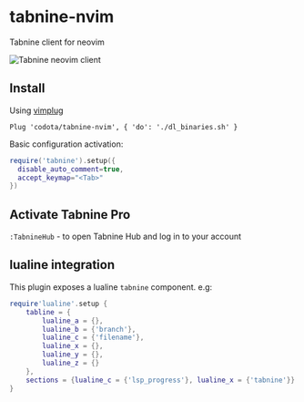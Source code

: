 # tabnine-nvim

Tabnine client for neovim

![Tabnine neovim client](https://github.com/codota/tabnine-nvim/blob/master/expamples/javascript.gif)

## Install

Using [vimplug](https://github.com/junegunn/vim-plug)

```
Plug 'codota/tabnine-nvim', { 'do': './dl_binaries.sh' }
```

Basic configuration activation:
```lua
require('tabnine').setup({
  disable_auto_comment=true,
  accept_keymap="<Tab>"
})
```

## Activate Tabnine Pro

`:TabnineHub` - to open Tabnine Hub and log in to your account

## lualine integration

This plugin exposes a lualine `tabnine` component. e.g:

```lua
require'lualine'.setup {
    tabline = {
        lualine_a = {},
        lualine_b = {'branch'},
        lualine_c = {'filename'},
        lualine_x = {},
        lualine_y = {},
        lualine_z = {}
    },
    sections = {lualine_c = {'lsp_progress'}, lualine_x = {'tabnine'}}
}
```
